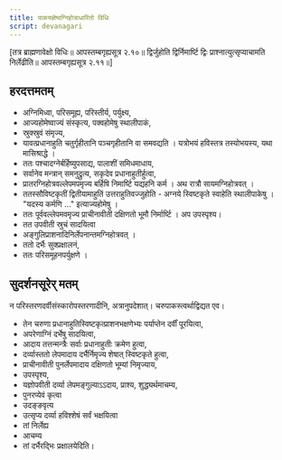 ```yaml
---
title: पाकयज्ञेष्वग्निहोत्राधारितो विधिः
script: devanagari
---
```

[तत्र ब्राह्मणावेक्षो विधिः॥ आपस्तम्बगृह्यसूत्र २.१०॥
द्विर्जुहोति द्विर्निमार्ष्टि द्विः प्राश्नात्युत्सृप्याचामति निर्लेढीति॥ आपस्तम्बगृह्यसूत्र २.११॥]

## हरदत्तमतम्
- अग्निमिध्वा, परिसमूह्य, परिस्तीर्य, पर्युक्ष्य,
- आज्यहोमेष्वाज्यं संस्कृत्य, पक्वहोमेषु स्थालीपाकं,
- स्रुक्स्रुवं संमृज्य,
- यावत्प्रधानाहुति चतुर्गृहीतानि पञ्चगृहीतानि वा समवद्यति । यत्रोभयं हविस्तत्र तस्योभयस्य, यथा मासिश्राद्धे ।
- ततः पश्चादग्नेर्बर्हिष्युपसाद्य, पालाशीं समिधमाधाय,
- सर्वानेव मन्त्रान् समनुद्रुत्य, सकृदेव प्रधानाहुतीर्हुत्वा,
- प्रातरग्निहोत्रवल्लेपमपमृज्य बर्हिषि निमार्ष्टि यद्यहनि कर्म । अथ रात्रौ सायमग्निहोत्रवत् ।
- ततस्सौविष्टकृतीं द्वितीयामाहुतिं उत्तराहुतिवज्जुहोति - अग्नये स्विष्टकृते स्वाहेति स्थालीपाकेषु । "यदस्य कर्मणि …" इत्याज्यहोमेषु ।
- ततः पूर्ववल्लेपमवमृज्य प्राचीनावीती दक्षिणतो भूमौ निर्मार्ष्टि । अप उपस्पृश्य।
- तत उपवीती स्रुचं सादयित्वा
- अङ्गुलिप्राशनादिनिर्लेपनान्तमग्निहोत्रवत् ।
- ततो दर्भैः सुक्प्रक्षालनं,
- ततः परिसमूहनपर्युक्षणे ।


## सुदर्शनसूरेर् मतम्

न परिस्तरणदर्वीसंस्कारोपस्तरणादीनि, अत्रानुपदेशात्। चरुपाकस्त्वर्थाद्विद्यत एव।
- तेन चरुणा प्रधानाहुतिस्विष्टकृत्प्राशनभक्षणेभ्यः पर्याप्तेन दर्वीं पूरयित्वा,
- अपरेणाग्निं दर्भेषु सादयित्वा,
- आदाय तत्तन्मन्त्रैः सर्वाः प्रधानाहुतीः क्रमेण हुत्वा,
- दर्व्यास्ततो लेपमादाय दर्भैर्निमृज्य शेषात् स्विष्टकृते हुत्वा,
- प्राचीनावीती पुनर्लेपमादाय दक्षिणतो भूम्यां निमृज्याय,
- उपस्पृश्य,
- यज्ञोपवीती दर्व्या लेपमङ्गुल्याऽऽदाय, प्राश्य, शुद्ध्यर्थमाचम्य,
- पुनरप्येवं कृत्वा
- उदङ्ङवृत्य
- उत्सृप्य दर्व्या हविश्शेषं सर्वं भक्षयित्वा
- तां निर्लेह्य
- आचम्य
- तां दर्भैरद्भिः प्रक्षालयेदिति।
